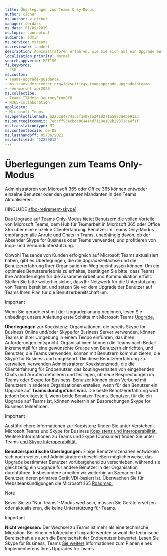 ```yaml
---
title: Überlegungen zum Teams Only-Modus
author: cichur
ms.author: v-cichur
manager: serdars
ms.date: 01/09/2019
ms.topic: conceptual
audience: admin
ms.service: msteams
ms.reviewer: landerl
description: Administratoren erfahren, wie Sie sich auf ein Upgrade auf den Microsoft Teams im Admin Center Microsoft Teams vorbereiten.
localization_priority: Normal
search.appverid: MET150
f1.keywords:
- CSH
ms.custom:
- Teams-upgrade-guidance
- ms.teamsadmincenter.orgwidesettings.teamsupgrade.upgradetoteams
- seo-marvel-apr2020
ms.collection:
- Teams_ITAdmin_JourneyFromSfB
- M365-collaboration
appliesto:
- Microsoft Teams
ms.openlocfilehash: b2232d4774a31f3b081b2410371a5903debe9123
ms.sourcegitcommit: 7ebcff93ecbdc064414d7110e182b29371ca4f1f
ms.translationtype: MT
ms.contentlocale: de-DE
ms.lasthandoff: 05/06/2021
ms.locfileid: "52239012"
---
```

# <a name="teams-only-mode-considerations"></a>Überlegungen zum Teams Only-Modus

Administratoren von Microsoft 365 oder Office 365 können entweder einzelne Benutzer oder den gesamten Mandanten in den Teams Aktualisieren.  

[!INCLUDE [sfbo-retirement-skype](../Skype/Hub/includes/sfbo-retirement.md)]

Das Upgrade auf Teams Only-Modus bietet Benutzern die vollen Vorteile von Microsoft Teams, dem Hub für Teamarbeit in Microsoft 365 oder Office 365 über eine einzelne Clienterfahrung. Benutzer im Teams Only-Modus empfangen alle Anrufe und Chats in Teams, unabhängig davon, ob der Absender Skype for Business oder Teams verwendet, und profitieren von Inop- und Verbundunterstützung.

Obwohl Tausende von Kunden erfolgreich auf Microsoft Teams aktualisiert haben, gibt es Überlegungen, die die Upgradezeitachse und die Benutzererfahrung Ihrer Organisation im Weg beeinflussen können. Um ein optimales Benutzererlebnis zu erhalten, bestätigen Sie bitte, dass Teams Ihre Anforderungen für die Zusammenarbeit und Kommunikation erfüllt. Stellen Sie bitte weiterhin sicher, dass Ihr Netzwerk für die Unterstützung von Teams bereit ist, und setzen Sie vor dem Upgrade der Benutzer auf Teams Ihren Plan für die Benutzerbereitschaft um. 

> [!IMPORTANT]
> Wenn Sie gerade erst mit der Upgradeplanung beginnen, lesen Sie unbedingt unsere Anleitung erste Schritte mit Microsoft Teams [Upgrade.](upgrade-start-here.md) 

**Überlegungen** zur Koexistenz: Organisationen, die bereits Skype for Business Online und/oder Skype for Business Server verwenden, können Teams in ihrer Umgebung in einem Tempo einführen, das ihren Anforderungen entspricht. Organisationen können die Teams nach Bedarf inkrementell für eine gewünschte Gruppe von Benutzern einrichten, und Benutzer, die Teams verwenden, können mit Benutzern kommunizieren, die Skype for Business und umgekehrt. Um diese Benutzererfahrung zu verwalten, verwenden Administratoren Koexistenzmodi, die die Clienterfahrung für Endbenutzer, das Routingverhalten von eingehenden Chats und Anrufen definieren und festlegen, ob neue Besprechungen im Teams oder Skype for Business. Benutzer können einen Verbund mit Benutzern in anderen Organisationen erstellen, wenn für den Benutzer ein Upgrade auf **Teams durchgeführt wird.** Die beste Benutzererfahrung wird jedoch bereitgestellt, wenn beide Benutzer Teams. Benutzer, für die ein Upgrade auf Teams ist, können weiterhin an Besprechungen Skype for Business teilnehmen. 

> [!IMPORTANT]
> Ausführlichere Informationen zur Koexistenz finden Sie unter Verstehen Microsoft Teams und Skype for Business [Koexistenz und Interoperabilität.](teams-and-skypeforbusiness-coexistence-and-interoperability.md) Weitere Informationen zu Teams und Skype (Consumer) finden Sie unter Teams [und Skype Interoperabilität.](teams-skype-interop.md)


**Benutzerspezifische Überlegungen:** Einige Benutzerszenarien entwickeln sich noch weiter, und Administratoren beschließen möglicherweise, das Upgrade bestimmter Benutzer vorübergehend zu verschieben, während sie gleichzeitig ein Upgrade für andere Benutzer in der Organisation durchführen. Insbesondere arbeiten wir weiterhin an Szenarien für Benutzer, deren primäres Gerät VDI-basiert ist. Überwachen Sie für Websiteankündigungen die Microsoft 365 [Roadmap.](https://www.microsoft.com/microsoft-365/roadmap)

> [!NOTE]
> Bevor Sie zu "Nur Teams"-Modus wechseln, müssen Sie Geräte ersetzen oder aktualisieren, die keine Unterstützung für Teams. 

> [!IMPORTANT]
> **Nicht vergessen:** Der Wechsel zu Teams ist mehr als eine technische Migration. Bei einem erfolgreichen Upgrade werden sowohl die technische Bereitschaft als auch die Bereitschaft der Endbenutzer bewertet. Lesen Sie Skype for Business, Teams [Sie weitere](upgrade-framework.md) Informationen zum Planen eines Implementierens Ihres Upgrades für Teams.  
